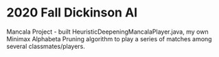 # 2020 Fall Dickinson AI
Mancala Project - built HeuristicDeepeningMancalaPlayer.java, my own Minimax Alphabeta Pruning algorithm to play a series of matches among several classmates/players. 
